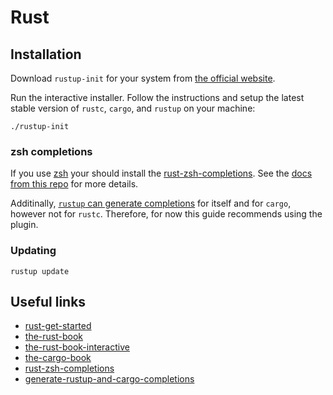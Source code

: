 # Rust

## Installation

Download `rustup-init` for your system from [the official website](https://forge.rust-lang.org/infra/other-installation-methods.html#other-ways-to-install-rustup).

Run the interactive installer. Follow the instructions and setup the latest stable version of `rustc`, `cargo`, and `rustup` on your machine:

```shell
./rustup-init
```

### zsh completions

If you use [zsh](../dotfiles/zsh/README.md) your should install the [rust-zsh-completions][rust-zsh-completions]. See the [docs from this repo](../dotfiles/zsh/README.md#plugins) for more details.

Additinally, [`rustup` can generate completions][generate-rustup-and-cargo-completions] for itself and for `cargo`, however not for `rustc`. Therefore, for now this guide recommends using the plugin.

### Updating

```shell
rustup update
```

## Useful links

- [rust-get-started][rust-get-started]
- [the-rust-book][the-rust-book]
- [the-rust-book-interactive][the-rust-book-interactive]
- [the-cargo-book][the-cargo-book]
- [rust-zsh-completions][rust-zsh-completions]
- [generate-rustup-and-cargo-completions][generate-rustup-and-cargo-completions]

[rust-get-started]: <https://www.rust-lang.org/learn/get-started>
[the-rust-book]: <https://doc.rust-lang.org/book/>
[the-rust-book-interactive]: <https://rust-book.cs.brown.edu/>
[the-cargo-book]: <https://doc.rust-lang.org/cargo/>
[rust-zsh-completions]: <https://github.com/ryutok/rust-zsh-completions>
[generate-rustup-and-cargo-completions]: <https://rust-lang.github.io/rustup/installation/index.html#enable-tab-completion-for-bash-fish-zsh-or-powershell>
